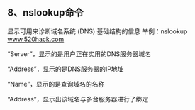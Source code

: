 ## 8、nslookup命令

显示可用来诊断域名系统 (DNS) 基础结构的信息
举例：nslookup www.520hack.com

“Server”，显示的是用户正在实用的DNS服务器域名

“Address”，显示的是DNS服务器的IP地址

“Name”，显示的是查询域名的名称

“Address”，显示出该域名与多台服务器进行了绑定  